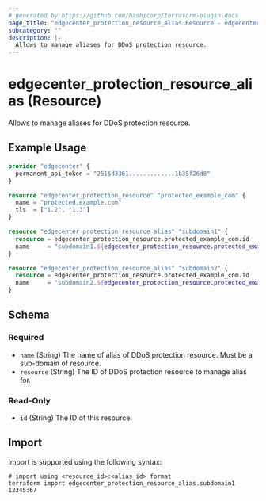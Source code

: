 ```yaml
---
# generated by https://github.com/hashicorp/terraform-plugin-docs
page_title: "edgecenter_protection_resource_alias Resource - edgecenter"
subcategory: ""
description: |-
  Allows to manage aliases for DDoS protection resource.
---
```


# edgecenter_protection_resource_alias (Resource)

Allows to manage aliases for DDoS protection resource.

## Example Usage

```terraform
provider "edgecenter" {
  permanent_api_token = "251$d3361.............1b35f26d8"
}

resource "edgecenter_protection_resource" "protected_example_com" {
  name = "protected.example.com"
  tls  = ["1.2", "1.3"]
}

resource "edgecenter_protection_resource_alias" "subdomain1" {
  resource = edgecenter_protection_resource.protected_example_com.id
  name     = "subdomain1.${edgecenter_protection_resource.protected_example_com.name}"
}

resource "edgecenter_protection_resource_alias" "subdomain2" {
  resource = edgecenter_protection_resource.protected_example_com.id
  name     = "subdomain2.${edgecenter_protection_resource.protected_example_com.name}"
}
```

<!-- schema generated by tfplugindocs -->
## Schema

### Required

- `name` (String) The name of alias of DDoS protection resource. Must be a sub-domain of resource.
- `resource` (String) The ID of DDoS protection resource to manage alias for.

### Read-Only

- `id` (String) The ID of this resource.

## Import

Import is supported using the following syntax:

```shell
# import using <resource_id>:<alias_id> format
terraform import edgecenter_protection_resource_alias.subdomain1 12345:67
```
